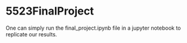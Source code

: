 # 5523FinalProject
One can simply run the final_project.ipynb file in a jupyter notebook to replicate our results.
